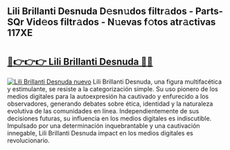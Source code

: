 ## Lili Brillanti Desnuda D𝚎sn𝚞dos filtr𝚊dos - Parts-SQr Vid𝚎os filtr𝚊dos - N𝚞evas f𝚘tos atr𝚊ctivas 117XE

# <h2><a href="http://mb6qro.tromn.icu/?c=Lili+Brillanti+Desnuda">🔗👉👉👉 Lili Brillanti Desnuda 🔗🔗</a></h2>

[![Lili Brillanti Desnuda nuevo](https://i.imgur.com/pEAQMta.gif)](http://mb6qro.tromn.icu/?c=Lili+Brillanti+Desnuda)
Lili Brillanti Desnuda, una figura multifacética y estimulante, se resiste a la categorización simple. Su uso pionero de los medios digitales para la autoexpresión ha cautivado y enfurecido a los observadores, generando debates sobre ética, identidad y la naturaleza evolutiva de las comunidades en línea. Independientemente de sus decisiones futuras, su influencia en los medios digitales es indiscutible. Impulsado por una determinación inquebrantable y una cautivación innegable, Lili Brillanti Desnuda impact en los medios digitales es revolucionario.
